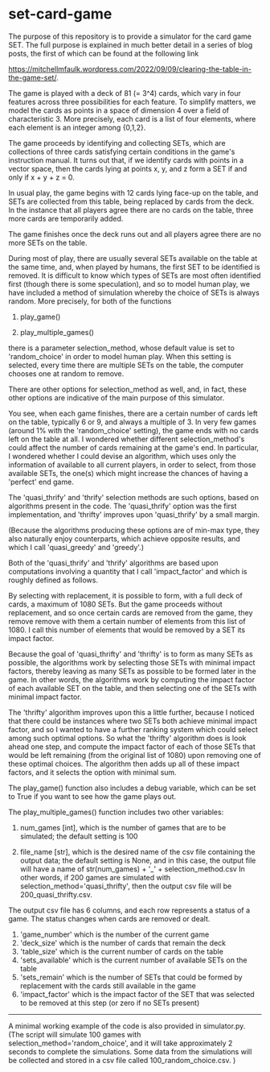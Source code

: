 # set-card-game

The purpose of this repository is to provide a simulator for the card game SET. The full
purpose is explained in much better detail in a series of blog posts, the first of which
can be found at the following link

https://mitchellmfaulk.wordpress.com/2022/09/09/clearing-the-table-in-the-game-set/. 

The game is played with a deck of 81 (= 3^4) cards, which vary in four features across
three possibilities for each feature. To simplify matters, we model the cards as 
points in a space of dimension 4 over a field of characteristic 3. More precisely, each
card is a list of four elements, where each element is an integer among {0,1,2}. 

The game proceeds by identifying and collecting SETs, which are collections of three
cards satisfying certain conditions in the game's instruction manual. It turns out
that, if we identify cards with points in a vector space, then the cards lying at 
points x, y, and z form a SET if and only if x + y + z = 0. 

In usual play, the game begins with 12 cards lying face-up on the table, and SETs 
are collected from this table, being replaced by cards from the deck. In the instance
that all players agree there are no cards on the table, three more cards are temporarily
added. 

The game finishes once the deck runs out and all players agree there are no more SETs
on the table. 

During most of play, there are usually several SETs available on the table at the same
time, and, when played by humans, the first SET to be identified is removed. It is 
difficult to know which types of SETs are most often identified first (though there is
some speculation), and so to model human play, we have included a method of simulation
whereby the choice of SETs is always random. More precisely, for both of the functions

1. play_game()

2. play_multiple_games()

there is a parameter selection_method, whose default value is set to 'random_choice'
in order to model human play. When this setting is selected, every time there are 
multiple SETs on the table, the computer chooses one at random to remove. 

There are other options for selection_method as well, and, in fact, these other options
are indicative of the main purpose of this simulator. 

You see, when each game finishes, there are a certain number of cards left on the table, 
typically 6 or 9, and always a multiple of 3. In very few games (around 1% with the 
'random_choice' setting), the game ends with no cards left on the table at all. I wondered
whether different selection_method's could affect the number of cards remaining at the
game's end. In particular, I wondered whether I could devise an algorithm, which uses
only the information of available to all current players, in order to select, from those 
available SETs, the one(s) which might increase the chances of having a 'perfect' end
game. 

The 'quasi_thrify' and 'thrify' selection methods are such options, based on algorithms
present in the code. The 'quasi_thrify' option was the first implementation, and 'thrifty'
improves upon 'quasi_thrify' by a small margin. 

(Because the algorithms producing these options are of min-max type, they also naturally 
enjoy counterparts, which achieve opposite results, and which I call 'quasi_greedy' and
'greedy'.)

Both of the 'quasi_thrify' and 'thrify' algorithms are based upon computations involving
a quantity that I call 'impact_factor' and which is roughly defined as follows. 

By selecting with replacement, it is possible to form, with a full deck of cards, a maximum
of 1080 SETs. But the game proceeds without replacement, and so once certain cards are 
removed from the game, they remove remove with them a certain number of elements from
this list of 1080. I call this number of elements that would be removed by a SET its impact
factor. 

Because the goal of 'quasi_thrifty' and 'thrifty' is to form as many SETs as possible, the
algorithms work by selecting those SETs with minimal impact factors, thereby leaving as many
SETs as possible to be formed later in the game. In other words, the algorithms work by 
computing the impact factor of each available SET on the table, and then selecting one of the
SETs with minimal impact factor. 

The 'thrifty' algorithm improves upon this a little further, because I noticed that there 
could be instances where two SETs both achieve minimal impact factor, and so I wanted to 
have a further ranking system which could select among such optimal options. So what the
'thrifty' algorithm does is look ahead one step, and compute the impact factor of each of 
those SETs that would be left remaining (from the original list of 1080) upon removing one
of these optimal choices. The algorithm then adds up all of these impact factors, and it 
selects the option with minimal sum. 

The play_game() function also includes a debug variable, which can be set to True if you
want to see how the game plays out. 

The play_multiple_games() function includes two other variables:

1. num_games [int], which is the number of games that are to be simulated; the default
setting is 100

2. file_name [str], which is the desired name of the csv file containing the output data;
the default setting is None, and in this case, the output file will have a name of 
str(num_games) + '_' + selection_method.csv In other words, if 200 games are simulated 
with selection_method='quasi_thrifty', then the output csv file will be 200_quasi_thrifty.csv. 

The output csv file has 6 columns, and each row represents a status of a game. The status 
changes when cards are removed or dealt. 

1. 'game_number' which is the number of the current game
2. 'deck_size' which is the number of cards that remain the deck
3. 'table_size' which is the current number of cards on the table
4. 'sets_available' which is the current number of available SETs on the table
5. 'sets_remain' which is the number of SETs that could be formed by replacement with the cards still available in the game
6. 'impact_factor' which is the impact factor of the SET that was selected to be removed at this step (or zero if no SETs present)

----

A minimal working example of the code is also provided in simulator.py. (The script will
simulate 100 games with selection_method='random_choice', and it will take approximately
2 seconds to complete the simulations. Some data from the simulations will be collected
and stored in a csv file called 100_random_choice.csv. )

